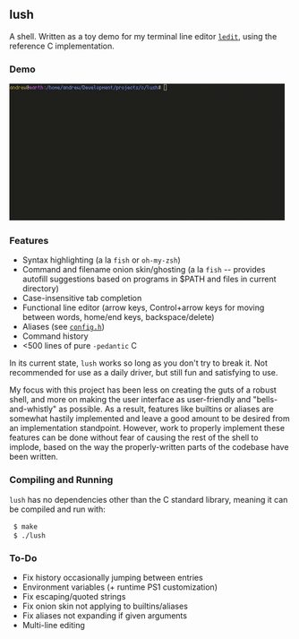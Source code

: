 ## lush

A shell.  Written as a toy demo for my terminal line editor [`ledit`](https://github.com/Cubified/ledit.asm), using the reference C implementation.

### Demo

![Demo](https://github.com/Cubified/lush/blob/main/demo.gif)

### Features

- Syntax highlighting (a la `fish` or `oh-my-zsh`)
- Command and filename onion skin/ghosting (a la `fish` -- provides autofill suggestions based on programs in $PATH and files in current directory)
- Case-insensitive tab completion
- Functional line editor (arrow keys, Control+arrow keys for moving between words, home/end keys, backspace/delete)
- Aliases (see [`config.h`](https://github.com/Cubified/lush/blob/main/config.h))
- Command history
- <500 lines of pure `-pedantic` C

In its current state, `lush` works so long as you don't try to break it.  Not recommended for use as a daily driver, but still fun and satisfying to use.

My focus with this project has been less on creating the guts of a robust shell, and more on making the user interface as user-friendly and "bells-and-whistly" as possible.  As a result, features like builtins or aliases are somewhat hastily implemented and leave a good amount to be desired from an implementation standpoint.  However, work to properly implement these features can be done without fear of causing the rest of the shell to implode, based on the way the properly-written parts of the codebase have been written.

### Compiling and Running

`lush` has no dependencies other than the C standard library, meaning it can be compiled and run with:

     $ make
     $ ./lush

### To-Do

- Fix history occasionally jumping between entries
- Environment variables (+ runtime PS1 customization)
- Fix escaping/quoted strings
- Fix onion skin not applying to builtins/aliases
- Fix aliases not expanding if given arguments
- Multi-line editing
